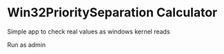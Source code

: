 # Win32PrioritySeparation Calculator
Simple app to check real values as windows kernel reads

Run as admin

